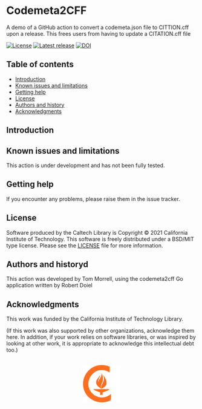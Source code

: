 Codemeta2CFF
=====================================================

A demo of a GitHub action to convert a codemeta.json file to CITTION.cff upon a
release. This frees users from having to update a CITATION.cff file

[![License](https://img.shields.io/badge/License-BSD%203--Clause-blue.svg?style=flat-square)](https://choosealicense.com/licenses/bsd-3-clause)
[![Latest release](https://img.shields.io/github/v/release/caltechlibrary/template.svg?style=flat-square&color=b44e88)](https://github.com/caltechlibrary/template/releases)
[![DOI](https://data.caltech.edu/badge/201106666.svg)](https://data.caltech.edu/badge/latestdoi/201106666)


Table of contents
-----------------

* [Introduction](#introduction)
* [Known issues and limitations](#known-issues-and-limitations)
* [Getting help](#getting-help)
* [License](#license)
* [Authors and history](#authors-and-history)
* [Acknowledgments](#authors-and-acknowledgments)


Introduction
------------


Known issues and limitations
----------------------------

This action is under development and has not been fully tested.

Getting help
------------

If you encounter any problems, please raise them in the issue tracker.


License
-------

Software produced by the Caltech Library is Copyright © 2021 California Institute of Technology.  This software is freely distributed under a BSD/MIT type license.  Please see the [LICENSE](LICENSE) file for more information.


Authors and historyd
---------------------------

This action was developed by Tom Morrell, using the codemeta2cff Go application
written by Robert Doiel

Acknowledgments
---------------

This work was funded by the California Institute of Technology Library.

(If this work was also supported by other organizations, acknowledge them here.  In addition, if your work relies on software libraries, or was inspired by looking at other work, it is appropriate to acknowledge this intellectual debt too.)

<div align="center">
  <br>
  <a href="https://www.caltech.edu">
    <img width="100" height="100" src="https://raw.githubusercontent.com/caltechlibrary/template/main/.graphics/caltech-round.png">
  </a>
</div>

